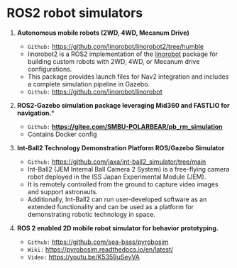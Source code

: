 # ROS2 robot simulators 

1. **Autonomous mobile robots (2WD, 4WD, Mecanum Drive)**
   * `Github:` https://github.com/linorobot/linorobot2/tree/humble
   * linorobot2 is a ROS2 implementation of the [linorobot](https://github.com/linorobot/linorobot) package for building custom robots with 2WD, 4WD, or Mecanum drive configurations.
   * This package provides launch files for Nav2 integration and includes a complete simulation pipeline in Gazebo.
   * `Github:` https://github.com/linorobot/linorobot

     
2. **ROS2-Gazebo simulation package leveraging Mid360 and FASTLIO for navigation.***
   - `Github:` **https://gitee.com/SMBU-POLARBEAR/pb_rm_simulation**
   - Contains Docker config

3. **Int-Ball2 Technology Demonstration Platform ROS/Gazebo Simulator**
   - `Github:` https://github.com/jaxa/int-ball2_simulator/tree/main
   - Int-Ball2 (JEM Internal Ball Camera 2 System) is a free-flying camera robot deployed in the ISS Japan Experimental Module (JEM).
   - It is remotely controlled from the ground to capture video images and support astronauts.
   - Additionally, Int-Ball2 can run user-developed software as an extended functionality and can be used as a platform for demonstrating robotic technology in space.

4. **ROS 2 enabled 2D mobile robot simulator for behavior prototyping.**
   - `Github:` https://github.com/sea-bass/pyrobosim
   - `Wiki:` https://pyrobosim.readthedocs.io/en/latest/
   - `Video:` https://youtu.be/K5359uSeyVA
 
